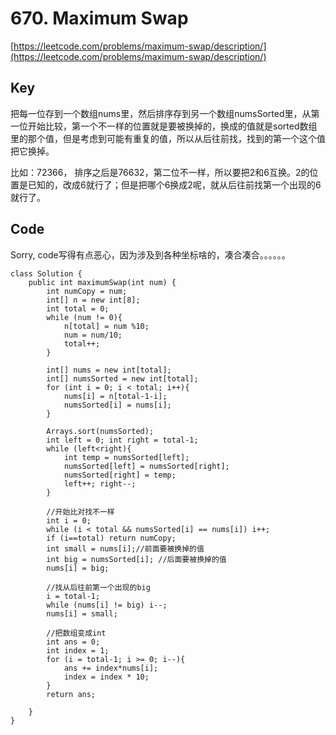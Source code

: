 # 670. Maximum Swap
[https://leetcode.com/problems/maximum-swap/description/](https://leetcode.com/problems/maximum-swap/description/)

## Key
把每一位存到一个数组nums里，然后排序存到另一个数组numsSorted里，从第一位开始比较，第一个不一样的位置就是要被换掉的，换成的值就是sorted数组里的那个值，但是考虑到可能有重复的值，所以从后往前找，找到的第一个这个值把它换掉。

比如：72366， 排序之后是76632，第二位不一样，所以要把2和6互换。2的位置是已知的，改成6就行了；但是把哪个6换成2呢，就从后往前找第一个出现的6就行了。

## Code
Sorry, code写得有点恶心，因为涉及到各种坐标啥的，凑合凑合。。。。。。
```
class Solution {
    public int maximumSwap(int num) {
        int numCopy = num;
        int[] n = new int[8];
        int total = 0;
        while (num != 0){
            n[total] = num %10;
            num = num/10;
            total++;
        }
    
        int[] nums = new int[total];
        int[] numsSorted = new int[total];
        for (int i = 0; i < total; i++){
            nums[i] = n[total-1-i];
            numsSorted[i] = nums[i];
        }
        
        Arrays.sort(numsSorted);
        int left = 0; int right = total-1;
        while (left<right){
            int temp = numsSorted[left];
            numsSorted[left] = numsSorted[right];
            numsSorted[right] = temp;
            left++; right--;
        }
        
        //开始比对找不一样
        int i = 0;
        while (i < total && numsSorted[i] == nums[i]) i++;
        if (i==total) return numCopy;
        int small = nums[i];//前面要被换掉的值
        int big = numsSorted[i]; //后面要被换掉的值
        nums[i] = big;
        
        //找从后往前第一个出现的big
        i = total-1;
        while (nums[i] != big) i--;
        nums[i] = small;
        
        //把数组变成int
        int ans = 0;
        int index = 1;
        for (i = total-1; i >= 0; i--){
            ans += index*nums[i];
            index = index * 10;
        }
        return ans;
        
    }
}
```
